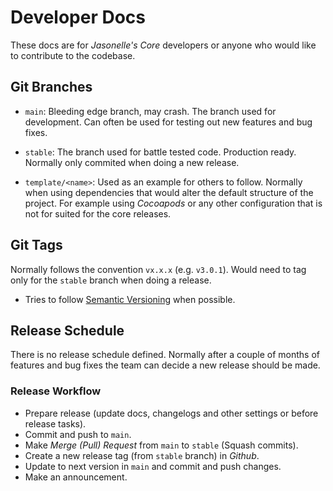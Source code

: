 # Developer Docs

These docs are for _Jasonelle's Core_ developers or anyone who would like to contribute to the codebase.

## Git Branches

- `main`: Bleeding edge branch, may crash. The branch used for development. Can often be used for testing out new features and bug fixes.

- `stable`: The branch used for battle tested code. Production ready. Normally only commited when doing a new release.

- `template/<name>`: Used as an example for others to follow. Normally when using dependencies that would alter the default structure of the project. For example using _Cocoapods_ or any other configuration that is not for suited for the core releases.

## Git Tags

Normally follows the convention `vx.x.x` (e.g. `v3.0.1`). Would need to tag only for the `stable` branch when doing a release.

- Tries to follow [Semantic Versioning](https://semver.org/) when possible.

## Release Schedule

There is no release schedule defined. Normally after a couple of months
of features and bug fixes the team can decide a new release should be made.

### Release Workflow

- Prepare release (update docs, changelogs and other settings or before release tasks).
- Commit and push to `main`.
- Make _Merge (Pull) Request_ from `main` to `stable` (Squash commits).
- Create a new release tag (from `stable` branch) in _Github_.
- Update to next version in `main` and commit and push changes.
- Make an announcement.
